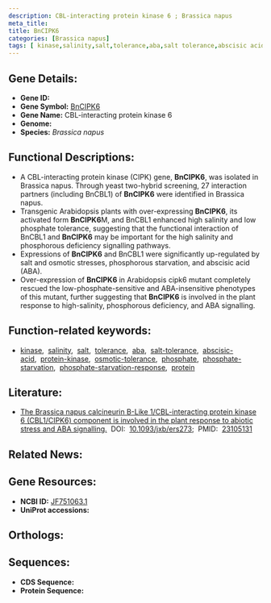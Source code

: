 ```yaml
---
description: CBL-interacting protein kinase 6 ; Brassica napus
meta_title:
title: BnCIPK6
categories: [Brassica napus]
tags: [ kinase,salinity,salt,tolerance,aba,salt tolerance,abscisic acid,protein kinase,osmotic tolerance,phosphate,phosphate starvation,phosphate starvation response,protein ]
---
```


## Gene Details:
- **Gene ID:** []()
- **Gene Symbol:** <u>BnCIPK6</u>
- **Gene Name:** CBL-interacting protein kinase 6
- **Genome:** []()
- **Species:** *Brassica napus*

## Functional Descriptions:
   - A CBL-interacting protein kinase (CIPK) gene, **BnCIPK6**, was isolated in Brassica napus. Through yeast two-hybrid screening, 27 interaction partners (including BnCBL1) of **BnCIPK6** were identified in Brassica napus.
   - Transgenic Arabidopsis plants with over-expressing **BnCIPK6**, its activated form **BnCIPK6**M, and BnCBL1 enhanced high salinity and low phosphate tolerance, suggesting that the functional interaction of BnCBL1 and **BnCIPK6** may be important for the high salinity and phosphorous deficiency signalling pathways.
   - Expressions of **BnCIPK6** and BnCBL1 were significantly up-regulated by salt and osmotic stresses, phosphorous starvation, and abscisic acid (ABA).
   - Over-expression of **BnCIPK6** in Arabidopsis cipk6 mutant completely rescued the low-phosphate-sensitive and ABA-insensitive phenotypes of this mutant, further suggesting that **BnCIPK6** is involved in the plant response to high-salinity, phosphorous deficiency, and ABA signalling.

## Function-related keywords:
   - [kinase](/tags/kinase/),&nbsp;&nbsp;[salinity](/tags/salinity/),&nbsp;&nbsp;[salt](/tags/salt/),&nbsp;&nbsp;[tolerance](/tags/tolerance/),&nbsp;&nbsp;[aba](/tags/aba/),&nbsp;&nbsp;[salt-tolerance](/tags/salt-tolerance/),&nbsp;&nbsp;[abscisic-acid](/tags/abscisic-acid/),&nbsp;&nbsp;[protein-kinase](/tags/protein-kinase/),&nbsp;&nbsp;[osmotic-tolerance](/tags/osmotic-tolerance/),&nbsp;&nbsp;[phosphate](/tags/phosphate/),&nbsp;&nbsp;[phosphate-starvation](/tags/phosphate-starvation/),&nbsp;&nbsp;[phosphate-starvation-response](/tags/phosphate-starvation-response/),&nbsp;&nbsp;[protein](/tags/protein/)

## Literature:
   - [The Brassica napus calcineurin B-Like 1/CBL-interacting protein kinase 6 (CBL1/CIPK6) component is involved in the plant response to abiotic stress and ABA signalling.](https://doi.org/10.1093/jxb/ers273)&nbsp;&nbsp;DOI:&nbsp;&nbsp;[10.1093/jxb/ers273](https://doi.org/10.1093/jxb/ers273);&nbsp;&nbsp;PMID:&nbsp;&nbsp;[23105131](https://pubmed.ncbi.nlm.nih.gov/23105131/)

## Related News:

## Gene Resources:
- **NCBI ID:**  [JF751063.1](https://www.ncbi.nlm.nih.gov/gene/?term=JF751063.1)
- **UniProt accessions:**  [](https://www.uniprot.org/uniprotkb//entry)

## Orthologs:

## Sequences:
- **CDS Sequence:**
- **Protein Sequence:**
